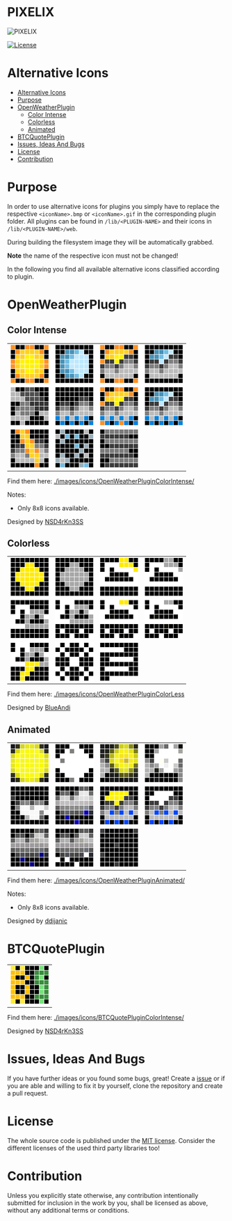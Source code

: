 # PIXELIX <!-- omit in toc -->
![PIXELIX](./images/LogoBlack.png)

[![License](https://img.shields.io/badge/license-MIT-blue.svg)](http://choosealicense.com/licenses/mit/)

# Alternative Icons

* [Alternative Icons](#alternative-icons)
* [Purpose](#purpose)
* [OpenWeatherPlugin](#openweatherplugin)
  * [Color Intense](#color-intense)
  * [Colorless](#colorless)
  * [Animated](#animated)
* [BTCQuotePlugin](#btcquoteplugin)
* [Issues, Ideas And Bugs](#issues-ideas-and-bugs)
* [License](#license)
* [Contribution](#contribution)

# Purpose

In order to use alternative icons for plugins you simply have to replace the respective ```<iconName>.bmp``` or ```<iconName>.gif``` in the corresponding plugin folder. All plugins can be found in ```/lib/<PLUGIN-NAME>``` and their icons in ```/lib/<PLUGIN-NAME>/web```.

During building the filesystem image they will be automatically grabbed.

**Note** the name of the respective icon must not be changed!

In the following you find all available alternative icons classified according to plugin.

# OpenWeatherPlugin

## Color Intense

|  |  |  |  |
| -------- | -------- | -------- | -------- |
|![01d](./../doc/images/icons/OpenWeatherPluginColorIntense/preview/01d.png)|![01n](./../doc/images/icons/OpenWeatherPluginColorIntense/preview/01n.png)|![02d](./../doc/images/icons/OpenWeatherPluginColorIntense/preview/02d.png)|![02n](./../doc/images/icons/OpenWeatherPluginColorIntense/preview/02n.png)|
|![04](./../doc/images/icons/OpenWeatherPluginColorIntense/preview/04.png)|![09](./../doc/images/icons/OpenWeatherPluginColorIntense/preview/09.png)|![10d](./../doc/images/icons/OpenWeatherPluginColorIntense/preview/10d.png)|![10n](./../doc/images/icons/OpenWeatherPluginColorIntense/preview/10n.png)|
|![11](./../doc/images/icons/OpenWeatherPluginColorIntense/preview/11.png)|![13](./../doc/images/icons/OpenWeatherPluginColorIntense/preview/13.png)|![50](./../doc/images/icons/OpenWeatherPluginColorIntense/preview/50.png)||

Find them here: [./images/icons/OpenWeatherPluginColorIntense/](./images/icons/OpenWeatherPluginColorIntense/)

Notes:
* Only 8x8 icons available.

Designed by [NSD4rKn3SS](https://github.com/NSD4rKn3SS)

## Colorless

|  |  |  |  |
| -------- | -------- | -------- | -------- |
|![01d](./../doc/images/icons/OpenWeatherPluginColorLess/preview/01d.png)|![01n](./../doc/images/icons/OpenWeatherPluginColorLess/preview/01n.png)|![02d](./../doc/images/icons/OpenWeatherPluginColorLess/preview/02d.png)|![02n](./../doc/images/icons/OpenWeatherPluginColorLess/preview/02n.png)|
|![04](./../doc/images/icons/OpenWeatherPluginColorLess/preview/04.png)|![09](./../doc/images/icons/OpenWeatherPluginColorLess/preview/09.png)|![10d](./../doc/images/icons/OpenWeatherPluginColorLess/preview/10d.png)|![10n](./../doc/images/icons/OpenWeatherPluginColorLess/preview/10n.png)|
|![11](./../doc/images/icons/OpenWeatherPluginColorLess/preview/11.png)|![13](./../doc/images/icons/OpenWeatherPluginColorLess/preview/13.png)|![50](./../doc/images/icons/OpenWeatherPluginColorLess/preview/50.png)||

Find them here: [./images/icons/OpenWeatherPluginColorLess](./images/icons/OpenWeatherPluginColorLess/)

Designed by [BlueAndi](https://github.com/BlueAndi)

## Animated

|  |  |  |  |
| -------- | -------- | -------- | -------- |
|![01d](./../doc/images/icons/OpenWeatherPluginAnimated/preview/01d.gif)|![01n](./../doc/images/icons/OpenWeatherPluginAnimated/preview/01n.gif)|![02d](./../doc/images/icons/OpenWeatherPluginAnimated/preview/02d.gif)|![02n](./../doc/images/icons/OpenWeatherPluginAnimated/preview/02n.gif)|
|![04](./../doc/images/icons/OpenWeatherPluginAnimated/preview/04.gif)|![09](./../doc/images/icons/OpenWeatherPluginAnimated/preview/09.gif)|![10d](./../doc/images/icons/OpenWeatherPluginAnimated/preview/10d.gif)|![10n](./../doc/images/icons/OpenWeatherPluginAnimated/preview/10n.gif)|
|![11](./../doc/images/icons/OpenWeatherPluginAnimated/preview/11.gif)|![13](./../doc/images/icons/OpenWeatherPluginAnimated/preview/13.gif)|![50](./../doc/images/icons/OpenWeatherPluginAnimated/preview/50.gif)||

Find them here: [./images/icons/OpenWeatherPluginAnimated/](./images/icons/OpenWeatherPluginAnimated/)

Notes:
* Only 8x8 icons available.

Designed by [ddijanic](https://github.com/ddijanic)

# BTCQuotePlugin

|  |
| -------- |
|![BTC_USD](./../doc/images/icons/BTCQuotePluginColorIntense/preview/BTC_USD.png)|

Find them here: [./images/icons/BTCQuotePluginColorIntense/](./images/icons/BTCQuotePluginColorIntense/)

Designed by [NSD4rKn3SS](https://github.com/NSD4rKn3SS)

# Issues, Ideas And Bugs
If you have further ideas or you found some bugs, great! Create a [issue](https://github.com/BlueAndi/esp-rgb-led-matrix/issues) or if you are able and willing to fix it by yourself, clone the repository and create a pull request.

# License
The whole source code is published under the [MIT license](http://choosealicense.com/licenses/mit/).
Consider the different licenses of the used third party libraries too!

# Contribution
Unless you explicitly state otherwise, any contribution intentionally submitted for inclusion in the work by you, shall be licensed as above, without any
additional terms or conditions.
